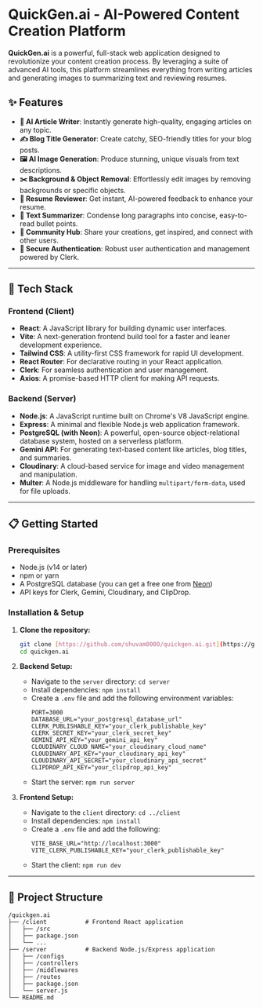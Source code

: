 # QuickGen.ai - AI-Powered Content Creation Platform

**QuickGen.ai** is a powerful, full-stack web application designed to revolutionize your content creation process. By leveraging a suite of advanced AI tools, this platform streamlines everything from writing articles and generating images to summarizing text and reviewing resumes.

## ✨ Features

- **📝 AI Article Writer**: Instantly generate high-quality, engaging articles on any topic.
- **✍️ Blog Title Generator**: Create catchy, SEO-friendly titles for your blog posts.
- **🖼️ AI Image Generation**: Produce stunning, unique visuals from text descriptions.
- **✂️ Background & Object Removal**: Effortlessly edit images by removing backgrounds or specific objects.
- **📄 Resume Reviewer**: Get instant, AI-powered feedback to enhance your resume.
- **📜 Text Summarizer**: Condense long paragraphs into concise, easy-to-read bullet points.
- **🤝 Community Hub**: Share your creations, get inspired, and connect with other users.
- **🔐 Secure Authentication**: Robust user authentication and management powered by Clerk.

---

## 🚀 Tech Stack

### Frontend (Client)

- **React**: A JavaScript library for building dynamic user interfaces.
- **Vite**: A next-generation frontend build tool for a faster and leaner development experience.
- **Tailwind CSS**: A utility-first CSS framework for rapid UI development.
- **React Router**: For declarative routing in your React application.
- **Clerk**: For seamless authentication and user management.
- **Axios**: A promise-based HTTP client for making API requests.

### Backend (Server)

- **Node.js**: A JavaScript runtime built on Chrome's V8 JavaScript engine.
- **Express**: A minimal and flexible Node.js web application framework.
- **PostgreSQL (with Neon)**: A powerful, open-source object-relational database system, hosted on a serverless platform.
- **Gemini API**: For generating text-based content like articles, blog titles, and summaries.
- **Cloudinary**: A cloud-based service for image and video management and manipulation.
- **Multer**: A Node.js middleware for handling `multipart/form-data`, used for file uploads.

---

## 📋 Getting Started

### Prerequisites

- Node.js (v14 or later)
- npm or yarn
- A PostgreSQL database (you can get a free one from [Neon](https://neon.tech/))
- API keys for Clerk, Gemini, Cloudinary, and ClipDrop.

### Installation & Setup

1.  **Clone the repository:**

    ```bash
    git clone [https://github.com/shuvam0000/quickgen.ai.git](https://github.com/shuvam0000/quickgen.ai.git)
    cd quickgen.ai
    ```

2.  **Backend Setup:**
    - Navigate to the `server` directory: `cd server`
    - Install dependencies: `npm install`
    - Create a `.env` file and add the following environment variables:
        ```env
        PORT=3000
        DATABASE_URL="your_postgresql_database_url"
        CLERK_PUBLISHABLE_KEY="your_clerk_publishable_key"
        CLERK_SECRET_KEY="your_clerk_secret_key"
        GEMINI_API_KEY="your_gemini_api_key"
        CLOUDINARY_CLOUD_NAME="your_cloudinary_cloud_name"
        CLOUDINARY_API_KEY="your_cloudinary_api_key"
        CLOUDINARY_API_SECRET="your_cloudinary_api_secret"
        CLIPDROP_API_KEY="your_clipdrop_api_key"
        ```
    - Start the server: `npm run server`

3.  **Frontend Setup:**
    - Navigate to the `client` directory: `cd ../client`
    - Install dependencies: `npm install`
    - Create a `.env` file and add the following:
        ```env
        VITE_BASE_URL="http://localhost:3000"
        VITE_CLERK_PUBLISHABLE_KEY="your_clerk_publishable_key"
        ```
    - Start the client: `npm run dev`

---

## 📂 Project Structure

    /quickgen.ai
    ├── /client           # Frontend React application
    │   ├── /src
    │   ├── package.json
    │   └── ...
    ├── /server           # Backend Node.js/Express application
    │   ├── /configs
    │   ├── /controllers
    │   ├── /middlewares
    │   ├── /routes
    │   ├── package.json
    │   └── server.js
    └── README.md
